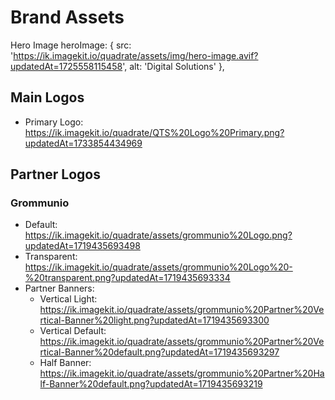 # Brand Assets
Hero Image   heroImage: {
    src: 'https://ik.imagekit.io/quadrate/assets/img/hero-image.avif?updatedAt=1725558115458',
    alt: 'Digital Solutions'
  },

## Main Logos
- Primary Logo: https://ik.imagekit.io/quadrate/QTS%20Logo%20Primary.png?updatedAt=1733854434969

## Partner Logos
### Grommunio
- Default: https://ik.imagekit.io/quadrate/assets/grommunio%20Logo.png?updatedAt=1719435693498
- Transparent: https://ik.imagekit.io/quadrate/assets/grommunio%20Logo%20-%20transparent.png?updatedAt=1719435693334
- Partner Banners:
  - Vertical Light: https://ik.imagekit.io/quadrate/assets/grommunio%20Partner%20Vertical-Banner%20light.png?updatedAt=1719435693300
  - Vertical Default: https://ik.imagekit.io/quadrate/assets/grommunio%20Partner%20Vertical-Banner%20default.png?updatedAt=1719435693297
  - Half Banner: https://ik.imagekit.io/quadrate/assets/grommunio%20Partner%20Half-Banner%20default.png?updatedAt=1719435693219
